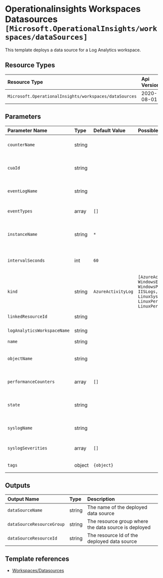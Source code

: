 # Operationalinsights Workspaces Datasources `[Microsoft.OperationalInsights/workspaces/dataSources]`

This template deploys a data source for a Log Analytics workspace.

## Resource Types

| Resource Type | Api Version |
| :-- | :-- |
| `Microsoft.OperationalInsights/workspaces/dataSources` | 2020-08-01 |

## Parameters

| Parameter Name | Type | Default Value | Possible Values | Description |
| :-- | :-- | :-- | :-- | :-- |
| `counterName` | string |  |  | Optional. Counter name to configure when kind is WindowsPerformanceCounter. |
| `cuaId` | string |  |  | Optional. Customer Usage Attribution id (GUID). This GUID must be previously registered |
| `eventLogName` | string |  |  | Optional. Windows event log name to configure when kind is WindowsEvent. |
| `eventTypes` | array | `[]` |  | Optional. Windows event types to configure when kind is WindowsEvent. |
| `instanceName` | string | `*` |  | Optional. Name of the instance to configure when kind is WindowsPerformanceCounter or LinuxPerformanceObject. |
| `intervalSeconds` | int | `60` |  | Optional. Interval in seconds to configure when kind is WindowsPerformanceCounter or LinuxPerformanceObject. |
| `kind` | string | `AzureActivityLog` | `[AzureActivityLog, WindowsEvent, WindowsPerformanceCounter, IISLogs, LinuxSyslog, LinuxSyslogCollection, LinuxPerformanceObject, LinuxPerformanceCollection]` | Required. The kind of the DataSource. |
| `linkedResourceId` | string |  |  | Optional. Id of the resource to be linked. |
| `logAnalyticsWorkspaceName` | string |  |  | Required. Name of the Log Analytics workspace |
| `name` | string |  |  | Required. Name of the solution |
| `objectName` | string |  |  | Optional. Name of the object to configure when kind is WindowsPerformanceCounter or LinuxPerformanceObject. |
| `performanceCounters` | array | `[]` |  | Optional. List of counters to configure when the kind is LinuxPerformanceObject. |
| `state` | string |  |  | Optional. State to configure when kind is IISLogs or LinuxSyslogCollection or LinuxPerformanceCollection. |
| `syslogName` | string |  |  | Optional. System log to configure when kind is LinuxSyslog. |
| `syslogSeverities` | array | `[]` |  | Optional. Severities to configure when kind is LinuxSyslog. |
| `tags` | object | `{object}` |  | Optional. Tags to configure in the resource. |

## Outputs

| Output Name | Type | Description |
| :-- | :-- | :-- |
| `dataSourceName` | string | The name of the deployed data source |
| `dataSourceResourceGroup` | string | The resource group where the data source is deployed |
| `dataSourceResourceId` | string | The resource Id of the deployed data source |

## Template references

- [Workspaces/Datasources](https://docs.microsoft.com/en-us/azure/templates/Microsoft.OperationalInsights/2020-08-01/workspaces/dataSources)
